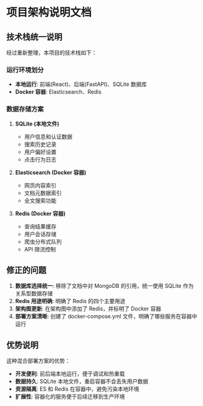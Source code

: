 # 项目架构说明文档

## 技术栈统一说明

经过重新整理，本项目的技术栈如下：

### 运行环境划分

-   **本地运行**: 前端(React)、后端(FastAPI)、SQLite 数据库
-   **Docker 容器**: Elasticsearch、Redis

### 数据存储方案

1. **SQLite (本地文件)**

    - 用户信息和认证数据
    - 搜索历史记录
    - 用户偏好设置
    - 点击行为日志

2. **Elasticsearch (Docker 容器)**

    - 网页内容索引
    - 文档元数据索引
    - 全文搜索功能

3. **Redis (Docker 容器)**
    - 查询结果缓存
    - 用户会话存储
    - 爬虫分布式队列
    - API 限流控制

## 修正的问题

1. **数据库选择统一**: 移除了文档中对 MongoDB 的引用，统一使用 SQLite 作为关系型数据存储
2. **Redis 用途明确**: 明确了 Redis 的四个主要用途
3. **架构图更新**: 在架构图中添加了 Redis，并标明了 Docker 容器
4. **部署方案清晰**: 创建了 docker-compose.yml 文件，明确了哪些服务在容器中运行

## 优势说明

这种混合部署方案的优势：

-   **开发便利**: 前后端本地运行，便于调试和热重载
-   **数据持久**: SQLite 本地文件，重启容器不会丢失用户数据
-   **资源隔离**: ES 和 Redis 在容器中，避免污染本地环境
-   **扩展性**: 容器化的服务便于后续迁移到生产环境

